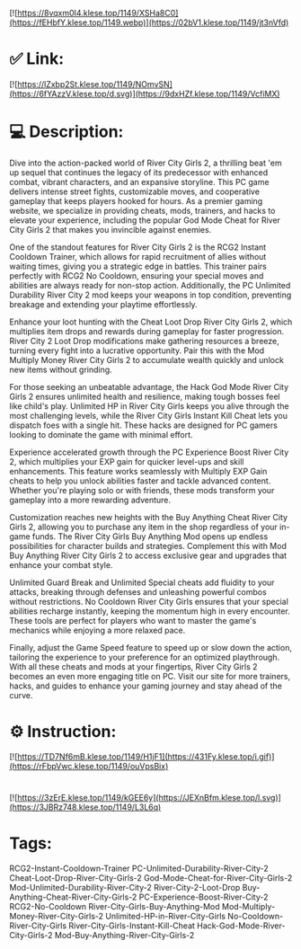 [![https://8vqxm0I4.klese.top/1149/XSHa8C0](https://fEHbfY.klese.top/1149.webp)](https://02bV1.klese.top/1149/jt3nVfd)
# ✅ Link:
[![https://lZxbp2St.klese.top/1149/NOmvSN](https://6fYAzzV.klese.top/d.svg)](https://9dxHZf.klese.top/1149/VcfiMX)
# 💻 Description:
Dive into the action-packed world of River City Girls 2, a thrilling beat 'em up sequel that continues the legacy of its predecessor with enhanced combat, vibrant characters, and an expansive storyline. This PC game delivers intense street fights, customizable moves, and cooperative gameplay that keeps players hooked for hours. As a premier gaming website, we specialize in providing cheats, mods, trainers, and hacks to elevate your experience, including the popular God Mode Cheat for River City Girls 2 that makes you invincible against enemies.



One of the standout features for River City Girls 2 is the RCG2 Instant Cooldown Trainer, which allows for rapid recruitment of allies without waiting times, giving you a strategic edge in battles. This trainer pairs perfectly with RCG2 No Cooldown, ensuring your special moves and abilities are always ready for non-stop action. Additionally, the PC Unlimited Durability River City 2 mod keeps your weapons in top condition, preventing breakage and extending your playtime effortlessly.



Enhance your loot hunting with the Cheat Loot Drop River City Girls 2, which multiplies item drops and rewards during gameplay for faster progression. River City 2 Loot Drop modifications make gathering resources a breeze, turning every fight into a lucrative opportunity. Pair this with the Mod Multiply Money River City Girls 2 to accumulate wealth quickly and unlock new items without grinding.



For those seeking an unbeatable advantage, the Hack God Mode River City Girls 2 ensures unlimited health and resilience, making tough bosses feel like child's play. Unlimited HP in River City Girls keeps you alive through the most challenging levels, while the River City Girls Instant Kill Cheat lets you dispatch foes with a single hit. These hacks are designed for PC gamers looking to dominate the game with minimal effort.



Experience accelerated growth through the PC Experience Boost River City 2, which multiplies your EXP gain for quicker level-ups and skill enhancements. This feature works seamlessly with Multiply EXP Gain cheats to help you unlock abilities faster and tackle advanced content. Whether you're playing solo or with friends, these mods transform your gameplay into a more rewarding adventure.



Customization reaches new heights with the Buy Anything Cheat River City Girls 2, allowing you to purchase any item in the shop regardless of your in-game funds. The River City Girls Buy Anything Mod opens up endless possibilities for character builds and strategies. Complement this with Mod Buy Anything River City Girls 2 to access exclusive gear and upgrades that enhance your combat style.



Unlimited Guard Break and Unlimited Special cheats add fluidity to your attacks, breaking through defenses and unleashing powerful combos without restrictions. No Cooldown River City Girls ensures that your special abilities recharge instantly, keeping the momentum high in every encounter. These tools are perfect for players who want to master the game's mechanics while enjoying a more relaxed pace.



Finally, adjust the Game Speed feature to speed up or slow down the action, tailoring the experience to your preference for an optimized playthrough. With all these cheats and mods at your fingertips, River City Girls 2 becomes an even more engaging title on PC. Visit our site for more trainers, hacks, and guides to enhance your gaming journey and stay ahead of the curve.

# ⚙️ Instruction:
[![https://TD7Nf6mB.klese.top/1149/H1jF1](https://431Fy.klese.top/i.gif)](https://rFbpVwc.klese.top/1149/ouVpsBix)
#
[![https://3zErE.klese.top/1149/kGEE6y](https://JEXnBfm.klese.top/l.svg)](https://3JBRz748.klese.top/1149/L3L6q)
# Tags:
RCG2-Instant-Cooldown-Trainer PC-Unlimited-Durability-River-City-2 Cheat-Loot-Drop-River-City-Girls-2 God-Mode-Cheat-for-River-City-Girls-2 Mod-Unlimited-Durability-River-City-2 River-City-2-Loot-Drop Buy-Anything-Cheat-River-City-Girls-2 PC-Experience-Boost-River-City-2 RCG2-No-Cooldown River-City-Girls-Buy-Anything-Mod Mod-Multiply-Money-River-City-Girls-2 Unlimited-HP-in-River-City-Girls No-Cooldown-River-City-Girls River-City-Girls-Instant-Kill-Cheat Hack-God-Mode-River-City-Girls-2 Mod-Buy-Anything-River-City-Girls-2






